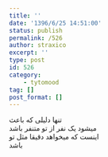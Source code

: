```yaml
---
title: ''
date: '1396/6/25 14:51:00'
status: publish
permalink: /526
author: straxico
excerpt: ''
type: post
id: 526
category:
    - tytomood
tag: []
post_format: []
---
```

ﺗﻨﻬﺎ ﺩﻟﯿﻠﯽ ﮐﻪ ﺑﺎﻋﺚ  
ﻣﯿﺸﻮﺩ ﯾﮏ ﻧﻔﺮ ﺍﺯ ﺗﻮ ﻣﺘﻨﻔﺮ ﺑﺎﺷﺪ  
ﺍﯾﻨﺴﺖ ﮐﻪ ﻣﯿﺨﻮﺍﻫﺪ ﺩﻗﯿﻘﺎ ﻣﺜﻞ ﺗﻮ  
ﺑﺎﺷﺪ